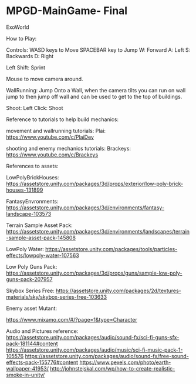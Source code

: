 # MPGD-MainGame- Final
 ExoWorld

How to Play:

Controls:
WASD keys to Move SPACEBAR key to Jump
W: Forward
A: Left
S: Backwards
D: Right

Left Shift: Sprint

Mouse to move camera around.

WallRunning:
Jump Onto a Wall, when the camera tilts you can run on wall jump to then jump off wall and can be used to get to the top of buildings.

Shoot:
Left Click: Shoot

Reference to tutorials to help build mechanics:

movement and wallrunning tutorials:
Plai: https://www.youtube.com/c/PlaiDev

shooting and enemy mechanics tutorials:
Brackeys: https://www.youtube.com/c/Brackeys

References to assets:

LowPolyBrickHouses:
https://assetstore.unity.com/packages/3d/props/exterior/low-poly-brick-houses-131899

FantasyEnvronments:
https://assetstore.unity.com/packages/3d/environments/fantasy-landscape-103573

Terrain Sample Asset Pack:
https://assetstore.unity.com/packages/3d/environments/landscapes/terrain-sample-asset-pack-145808

LowPoly Water:
https://assetstore.unity.com/packages/tools/particles-effects/lowpoly-water-107563

Low Poly Guns Pack:
https://assetstore.unity.com/packages/3d/props/guns/sample-low-poly-guns-pack-207957

Skybox Series Free:
https://assetstore.unity.com/packages/2d/textures-materials/sky/skybox-series-free-103633

Enemy asset Mutant:

https://www.mixamo.com/#/?page=1&type=Character

Audio and Pictures reference:
https://assetstore.unity.com/packages/audio/sound-fx/sci-fi-guns-sfx-pack-181144#content
https://assetstore.unity.com/packages/audio/music/sci-fi-music-pack-1-105576
https://assetstore.unity.com/packages/audio/sound-fx/free-sound-effects-pack-155776#content
https://www.pexels.com/photo/earth-wallpaper-41953/
http://johnstejskal.com/wp/how-to-create-realistic-smoke-in-unity/




